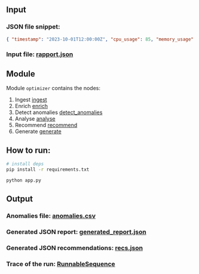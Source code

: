 ## Input

### JSON file snippet:

```json
{ "timestamp": "2023-10-01T12:00:00Z", "cpu_usage": 85, "memory_usage": 70, "latency_ms": 250, "disk_usage": 65, "network_in_kbps": 1200, "network_out_kbps": 900, "io_wait": 5, "thread_count": 150, "active_connections": 45, "error_rate": 0.02, "uptime_seconds": 360000, "temperature_celsius": 65, "power_consumption_watts": 250, "service_status": { ‘database’: "online", "api_gateway": "degraded", ‘cache’: "online" }
```

### Input file: [rapport.json](/data/rapport.json)

## Module

Module `optimizer` contains the nodes:
1. Ingest [ingest](/optimizer/ingest.py)
2. Enrich [enrich](/optimizer/enrich.py)
3. Detect anomalies [detect_anomalies](/optimizer/detect_anomalies.py)
4. Analyse [analyse](/optimizer/analyse.py)
5. Recommend [recommend](/optimizer/recommend.py)
6. Generate [generate](/optimizer/generate.py)

## How to run:

```bash
# install deps
pip install -r requirements.txt

python app.py
```

## Output

### Anomalies file: [anomalies.csv](/output/anomalies.csv)
### Generated JSON report: [generated_report.json](/output/generated_report.json)
### Generated JSON recommendations: [recs.json](/output/recs.json)

### Trace of the run: [RunnableSequence](https://smith.langchain.com/public/d9c8df86-70d9-464a-be58-bbc7c6091ac0/r)